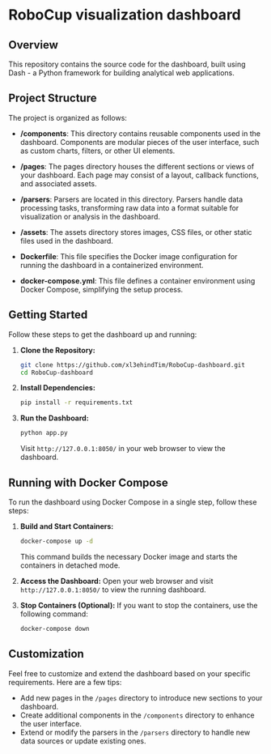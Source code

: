 # RoboCup visualization dashboard

## Overview
This repository contains the source code for the dashboard, built using Dash - a Python framework for building analytical web applications.

## Project Structure
The project is organized as follows:

- **/components**: This directory contains reusable components used in the dashboard. Components are modular pieces of the user interface, such as custom charts, filters, or other UI elements.

- **/pages**: The pages directory houses the different sections or views of your dashboard. Each page may consist of a layout, callback functions, and associated assets.

- **/parsers**: Parsers are located in this directory. Parsers handle data processing tasks, transforming raw data into a format suitable for visualization or analysis in the dashboard.

- **/assets**: The assets directory stores images, CSS files, or other static files used in the dashboard.

- **Dockerfile**: This file specifies the Docker image configuration for running the dashboard in a containerized environment.

- **docker-compose.yml**: This file defines a <!-- multi- --> container environment using Docker Compose, simplifying the setup <!-- and deployment --> process.

## Getting Started
Follow these steps to get the dashboard up and running:

1. **Clone the Repository:**
    ```bash
    git clone https://github.com/xl3ehindTim/RoboCup-dashboard.git
    cd RoboCup-dashboard
    ```

2. **Install Dependencies:**
    ```bash
    pip install -r requirements.txt
    ```

3. **Run the Dashboard:**
    ```bash
    python app.py
    ```
   Visit `http://127.0.0.1:8050/` in your web browser to view the dashboard.

## Running with Docker Compose
To run the dashboard using Docker Compose in a single step, follow these steps:

1. **Build and Start Containers:**
    ```bash
    docker-compose up -d
    ```
   This command builds the necessary Docker image and starts the containers in detached mode.

2. **Access the Dashboard:**
   Open your web browser and visit `http://127.0.0.1:8050/` to view the running dashboard.

3. **Stop Containers (Optional):**
   If you want to stop the containers, use the following command:
    ```bash
    docker-compose down
    ```

## Customization
Feel free to customize and extend the dashboard based on your specific requirements. Here are a few tips:

- Add new pages in the `/pages` directory to introduce new sections to your dashboard.
- Create additional components in the `/components` directory to enhance the user interface.
- Extend or modify the parsers in the `/parsers` directory to handle new data sources or update existing ones.
